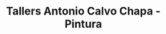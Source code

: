 ---
title: "Tallers Antonio Calvo Chapa - Pintura"
url: /losar-de-la-vera/tallers-antonio-calvo-chapa-pintura/
shop: Autowerkstatt
---